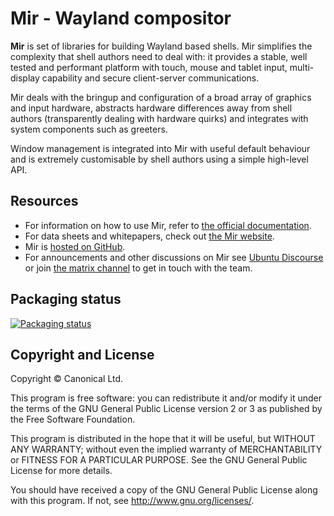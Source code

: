 # Mir - Wayland compositor

**Mir** is set of libraries for building Wayland based shells. Mir
simplifies the complexity that shell authors need to deal with: it
provides a stable, well tested and performant platform with touch,
mouse and tablet input, multi-display capability and secure
client-server communications.

Mir deals with the bringup and configuration of a broad array of
graphics and input hardware, abstracts hardware differences away
from shell authors (transparently dealing with hardware quirks) and
integrates with system components such as greeters.

Window management is integrated into Mir with useful default behaviour
and is extremely customisable by shell authors using a simple high-level
API.

## Resources

- For information on how to use Mir, refer to [the official documentation](https://canonical-mir.readthedocs-hosted.com).
- For data sheets and whitepapers, check out [the Mir website](http://mir-server.io).
- Mir is [hosted on GitHub](https://github.com/canonical/mir).
- For announcements and other discussions on Mir see [Ubuntu Discourse](https://discourse.ubuntu.com/c/mir) or join
  [the matrix channel](https://matrix.to/#/#mir-server:matrix.org) to get in touch with the team.

## Packaging status

[![Packaging status](https://repology.org/badge/vertical-allrepos/mir.svg)](https://repology.org/project/mir/versions)

## Copyright and License

Copyright © Canonical Ltd.

This program is free software: you can redistribute it and/or modify
it under the terms of the GNU General Public License version 2 or 3 as
published by the Free Software Foundation.

This program is distributed in the hope that it will be useful,
but WITHOUT ANY WARRANTY; without even the implied warranty of
MERCHANTABILITY or FITNESS FOR A PARTICULAR PURPOSE. See the
GNU General Public License for more details.

You should have received a copy of the GNU General Public License
along with this program. If not, see <http://www.gnu.org/licenses/>.
